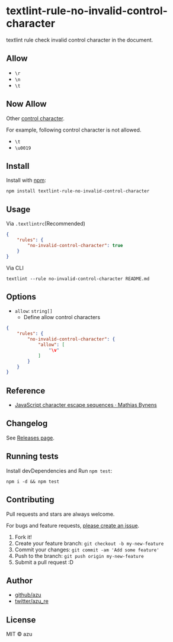 # textlint-rule-no-invalid-control-character

textlint rule check invalid control character in the document.

## Allow

- `\r`
- `\n`
- `\t`

## Now Allow

Other [control character](https://en.wikipedia.org/wiki/Control_character "Control character").

For example, following control character is not allowed.

- `\t`
- `\u0019`

## Install

Install with [npm](https://www.npmjs.com/):

    npm install textlint-rule-no-invalid-control-character

## Usage

Via `.textlintrc`(Recommended)

```json
{
    "rules": {
        "no-invalid-control-character": true
    }
}
```

Via CLI

```
textlint --rule no-invalid-control-character README.md
```

## Options

- `allow`: `string[]`
    - Define allow control characters

```json
{
    "rules": {
        "no-invalid-control-character": {
            "allow": [
                "\v"
            ]
        }
    }
}
```

## Reference

- [JavaScript character escape sequences · Mathias Bynens](https://mathiasbynens.be/notes/javascript-escapes "JavaScript character escape sequences · Mathias Bynens")

## Changelog

See [Releases page](https://github.com/textlint-rule/textlint-rule-no-invalid-control-character/releases).

## Running tests

Install devDependencies and Run `npm test`:

    npm i -d && npm test

## Contributing

Pull requests and stars are always welcome.

For bugs and feature requests, [please create an issue](https://github.com/textlint-rule/textlint-rule-no-invalid-control-character/issues).

1. Fork it!
2. Create your feature branch: `git checkout -b my-new-feature`
3. Commit your changes: `git commit -am 'Add some feature'`
4. Push to the branch: `git push origin my-new-feature`
5. Submit a pull request :D

## Author

- [github/azu](https://github.com/azu)
- [twitter/azu_re](https://twitter.com/azu_re)

## License

MIT © azu
